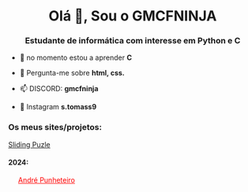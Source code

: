 <h1 align="center">Olá 👋, Sou o GMCFNINJA</h1>
<h3 align="center">Estudante de informática com interesse em Python e C</h3>

- 🌱 no momento estou a aprender **C**

- 💬 Pergunta-me sobre **html, css.**

- 📫 DISCORD: **gmcfninja**

- 📸 Instagram **s.tomass9**


<h3 align="left">Os meus sites/projetos:</h3>
<p><a href="https://gmcfninja.github.io/slide-puzle/" target="_blank" rel="noopener noreferrer">Sliding Puzle</a></p>

<h4 align="left">2024:</h4>
<p style="margin-left: 20px;"><a href="https://gmcfninja.github.io/andre/" target="_blank" rel="noopener noreferrer" style="color: red;">André Punheteiro</a></p>

